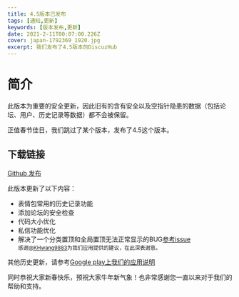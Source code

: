 ```yaml
---
title: 4.5版本已发布
tags: [通知,更新]
keywords: [版本发布,更新]
date: 2021-2-11T00:07:00.226Z
cover: japan-1792369_1920.jpg
excerpt: 我们发布了4.5版本的DiscuzHub
---
```


# 简介

此版本为重要的安全更新，因此旧有的含有安全以及空指针隐患的数据（包括论坛、用户、历史记录等数据）都不会被保留。

正值春节佳日，我们跳过了某个版本，发布了4.5这个版本。


## 下载链接

[Github 发布](https://github.com/kidozh/DiscuzHub/releases/download/v4.5/app-release.apk)



此版本更新了以下内容：

+ 表情包常用的历史记录功能
+ 添加论坛的安全检查
+ 代码大小优化
+ 私信功能优化
+ 解决了一个分类置顶和全局置顶无法正常显示的BUG[参考issue](https://github.com/kidozh/DiscuzHub/issues/14) <br/> <small>感谢[@KHwang9883](https://github.com/KHwang9883)为我们应用提供的建议，在此深表谢意。</small>

其他历史更新，请参考[Google play上我们的应用说明](https://play.google.com/store/apps/details?id=com.kidozh.discuzhub)

同时恭祝大家新春快乐，预祝大家牛年新气象！也非常感谢您一直以来对于我们的帮助和支持。
